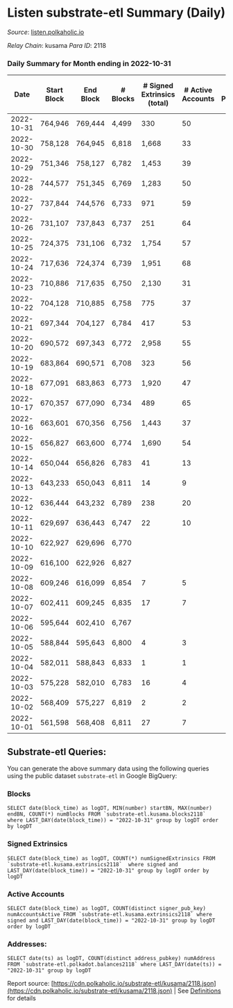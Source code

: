 # Listen substrate-etl Summary (Daily)

_Source_: [listen.polkaholic.io](https://listen.polkaholic.io)

*Relay Chain*: kusama
*Para ID*: 2118



### Daily Summary for Month ending in 2022-10-31


| Date | Start Block | End Block | # Blocks | # Signed Extrinsics (total) | # Active Accounts | # Passive | # New | # Addresses with Balances | # Events | # Transfers | # XCM Transfers In | # XCM Transfers Out |
| ---- | ----------- | --------- | -------- | --------------------------- | ----------------- | --------- | ----- | ------------------------- | -------- | ----------- | ------------------ | ------------------- |
| 2022-10-31 | 764,946 | 769,444 | 4,499  | 330 | 50 |  |  | 292 | 10,577 | 36  |   |   |
| 2022-10-30 | 758,128 | 764,945 | 6,818  | 1,668 | 33 |  |  | 283 | 17,223 | 30  |   |   |
| 2022-10-29 | 751,346 | 758,127 | 6,782  | 1,453 | 39 |  |  | 280 | 16,819 | 36  |   |   |
| 2022-10-28 | 744,577 | 751,345 | 6,769  | 1,283 | 50 |  |  | 276 | 16,619 | 49  |   |   |
| 2022-10-27 | 737,844 | 744,576 | 6,733  | 971 | 59 |  |  |  | 16,172 | 44  |   |   |
| 2022-10-26 | 731,107 | 737,843 | 6,737  | 251 | 64 |  |  | 256 | 14,783 | 54  |   |   |
| 2022-10-25 | 724,375 | 731,106 | 6,732  | 1,754 | 57 |  |  | 249 | 18,017 | 69  |   |   |
| 2022-10-24 | 717,636 | 724,374 | 6,739  | 1,951 | 68 |  |  | 236 | 18,782 | 81  |   |   |
| 2022-10-23 | 710,886 | 717,635 | 6,750  | 2,130 | 31 |  |  |  | 17,986 | 47  |   |   |
| 2022-10-22 | 704,128 | 710,885 | 6,758  | 775 | 37 |  |  |  | 15,522 | 57  |   |   |
| 2022-10-21 | 697,344 | 704,127 | 6,784  | 417 | 53 |  |  |  | 14,781 | 59  |   |   |
| 2022-10-20 | 690,572 | 697,343 | 6,772  | 2,958 | 55 |  |  |  | 20,299 | 91  |   |   |
| 2022-10-19 | 683,864 | 690,571 | 6,708  | 323 | 56 |  |  | 185 | 15,012 | 66  |   |   |
| 2022-10-18 | 677,091 | 683,863 | 6,773  | 1,920 | 47 |  |  |  | 18,001 | 56  |   |   |
| 2022-10-17 | 670,357 | 677,090 | 6,734  | 489 | 65 |  |  | 158 | 15,636 | 83  |   |   |
| 2022-10-16 | 663,601 | 670,356 | 6,756  | 1,443 | 37 |  |  | 132 | 16,775 | 41  |   |   |
| 2022-10-15 | 656,827 | 663,600 | 6,774  | 1,690 | 54 |  |  | 118 | 17,780 | 67  |   |   |
| 2022-10-14 | 650,044 | 656,826 | 6,783  | 41 | 13 |  |  | 80 | 13,759 | 18  |   |   |
| 2022-10-13 | 643,233 | 650,043 | 6,811  | 14 | 9 |  |  | 76 | 13,687 |   |   |   |
| 2022-10-12 | 636,444 | 643,232 | 6,789  | 238 | 20 |  |  | 72 | 14,221 | 1  |   |   |
| 2022-10-11 | 629,697 | 636,443 | 6,747  | 22 | 10 |  |  | 69 | 13,596 | 5  |   |   |
| 2022-10-10 | 622,927 | 629,696 | 6,770  |  |  |  |  | 67 | 13,543 |   |   |   |
| 2022-10-09 | 616,100 | 622,926 | 6,827  |  |  |  |  | 67 | 13,658 |   |   |   |
| 2022-10-08 | 609,246 | 616,099 | 6,854  | 7 | 5 |  |  | 67 | 13,741 |   |   |   |
| 2022-10-07 | 602,411 | 609,245 | 6,835  | 17 | 7 |  |  | 66 | 13,750 | 1  |   |   |
| 2022-10-06 | 595,644 | 602,410 | 6,767  |  |  |  |  | 66 | 13,538 |   |   |   |
| 2022-10-05 | 588,844 | 595,643 | 6,800  | 4 | 3 |  |  | 66 | 13,626 |   |   |   |
| 2022-10-04 | 582,011 | 588,843 | 6,833  | 1 | 1 |  |  | 66 | 13,675 |   |   |   |
| 2022-10-03 | 575,228 | 582,010 | 6,783  | 16 | 4 |  |  |  | 13,634 |   |   |   |
| 2022-10-02 | 568,409 | 575,227 | 6,819  | 2 | 2 |  |  |  | 13,652 |   |   |   |
| 2022-10-01 | 561,598 | 568,408 | 6,811  | 27 | 7 |  |  |  | 13,737 | 3  |   |   |

## Substrate-etl Queries:
You can generate the above summary data using the following queries using the public dataset `substrate-etl` in Google BigQuery:


### Blocks
```
SELECT date(block_time) as logDT, MIN(number) startBN, MAX(number) endBN, COUNT(*) numBlocks FROM `substrate-etl.kusama.blocks2118`  where LAST_DAY(date(block_time)) = "2022-10-31" group by logDT order by logDT
```


### Signed Extrinsics
```
SELECT date(block_time) as logDT, COUNT(*) numSignedExtrinsics FROM `substrate-etl.kusama.extrinsics2118`  where signed and LAST_DAY(date(block_time)) = "2022-10-31" group by logDT order by logDT
```


### Active Accounts
```
SELECT date(block_time) as logDT, COUNT(distinct signer_pub_key) numAccountsActive FROM `substrate-etl.kusama.extrinsics2118` where signed and LAST_DAY(date(block_time)) = "2022-10-31" group by logDT order by logDT
```


### Addresses:
```
SELECT date(ts) as logDT, COUNT(distinct address_pubkey) numAddress FROM `substrate-etl.polkadot.balances2118` where LAST_DAY(date(ts)) = "2022-10-31" group by logDT
```



Report source: [https://cdn.polkaholic.io/substrate-etl/kusama/2118.json](https://cdn.polkaholic.io/substrate-etl/kusama/2118.json) | See [Definitions](/DEFINITIONS.md) for details

